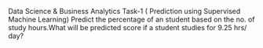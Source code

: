 Data Science & Business Analytics Task-1 ( Prediction using Supervised Machine Learning)
Predict the percentage of an student based on the no. of study hours.What will be predicted score if a student studies for 9.25 hrs/ day?

